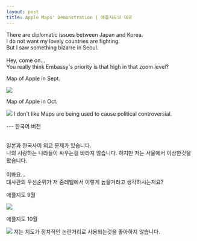 ```yaml
---
layout: post
title: Apple Maps' Demonstration | 애플지도의 데모
---
```


There are diplomatic issues between Japan and Korea. <br>
I do not want my lovely countries are fighting. <br>
But I saw something bizarre in Seoul.<br>
<br>
Hey, come on...<br>
You really think Embassy's priority is that high in that zoom level? <br>

Map of Apple in Sept.<br>

<img src="https://github.com/pil0706/pil0706.github.io/blob/master/screenshots/apple_demo/japanese_embassy.png?raw=true">

Map of Apple in Oct.<br>

<img src="https://github.com/pil0706/pil0706.github.io/blob/master/screenshots/apple_demo/seoul_new.png?raw=true">
I don't like Maps are being used to cause political controversial.
<br>


--- 한국어 버전



<br>
일본과 한국사이 외교 문제가 있습니다.<br>
나의 사랑하는 나라들이 싸우는걸 바라지 않습니다.
하지만 저는 서울에서 이상한것을 봤습니다.<br>
<br>
이봐요...<br>
대사관의 우선순위가 저 줌레벨에서 이렇게 높을거라고 생각하시는지요?<br>

애플지도 9월<br>

<img src="https://github.com/pil0706/pil0706.github.io/blob/master/screenshots/apple_demo/japanese_embassy.png?raw=true">

애플지도 10월<br>

<img src="https://github.com/pil0706/pil0706.github.io/blob/master/screenshots/apple_demo/seoul_new.png?raw=true">
저는 지도가 정치적인 논란거리로 사용되는것을 좋아하지 않습니다.